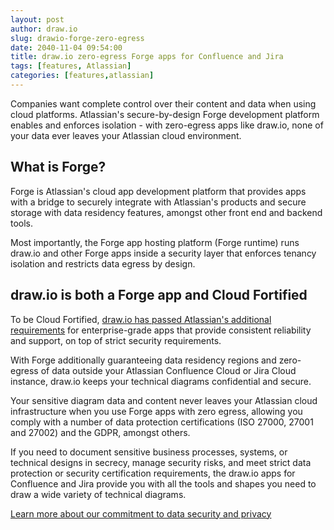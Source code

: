 ```yaml
---
layout: post
author: draw.io
slug: drawio-forge-zero-egress
date: 2040-11-04 09:54:00
title: draw.io zero-egress Forge apps for Confluence and Jira 
tags: [features, Atlassian]
categories: [features,atlassian]
---
```


Companies want complete control over their content and data when using cloud platforms. Atlassian's secure-by-design Forge development platform enables and enforces isolation - with zero-egress apps like draw.io, none of your data ever leaves your Atlassian cloud environment. 

## What is Forge?

Forge is Atlassian's cloud app development platform that provides apps with a bridge to securely integrate with Atlassian's products and secure storage with data residency features, amongst other front end and backend tools. 

Most importantly, the Forge app hosting platform (Forge runtime) runs draw.io and other Forge apps inside a security layer that enforces tenancy isolation and restricts data egress by design.

## draw.io is both a Forge app and Cloud Fortified

To be Cloud Fortified, [draw.io has passed Atlassian's additional requirements](/blog/drawio-atlassian-cloud-fortified.html) for enterprise-grade apps that provide consistent reliability and support, on top of strict security requirements. 

With Forge additionally guaranteeing data residency regions and zero-egress of data outside your Atlassian Confluence Cloud or Jira Cloud instance, draw.io keeps your technical diagrams confidential and secure. 

Your sensitive diagram data and content never leaves your Atlassian cloud infrastructure when you use Forge apps with zero egress, allowing you comply with a number of data protection certifications (ISO 27000, 27001 and 27002) and the GDPR, amongst others.

If you need to document sensitive business processes, systems, or technical designs in secrecy, manage security risks, and meet strict data protection or security certification requirements, the draw.io apps for Confluence and Jira provide you with all the tools and shapes you need to draw a wide variety of technical diagrams.

[Learn more about our commitment to data security and privacy](/blog/data-protection.html)